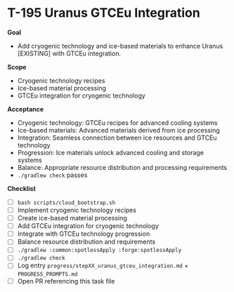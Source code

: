 # T-195 Uranus GTCEu Integration

**Goal**

- Add cryogenic technology and ice-based materials to enhance Uranus [EXISTING] with GTCEu integration.

**Scope**

- Cryogenic technology recipes
- Ice-based material processing
- GTCEu integration for cryogenic technology

**Acceptance**

- Cryogenic technology: GTCEu recipes for advanced cooling systems
- Ice-based materials: Advanced materials derived from ice processing
- Integration: Seamless connection between ice resources and GTCEu technology
- Progression: Ice materials unlock advanced cooling and storage systems
- Balance: Appropriate resource distribution and processing requirements
- `./gradlew check` passes

**Checklist**

- [ ] `bash scripts/cloud_bootstrap.sh`
- [ ] Implement cryogenic technology recipes
- [ ] Create ice-based material processing
- [ ] Add GTCEu integration for cryogenic technology
- [ ] Integrate with GTCEu technology progression
- [ ] Balance resource distribution and requirements
- [ ] `./gradlew :common:spotlessApply :forge:spotlessApply`
- [ ] `./gradlew check`
- [ ] Log entry `progress/stepXX_uranus_gtceu_integration.md` + `PROGRESS_PROMPTS.md`
- [ ] Open PR referencing this task file

